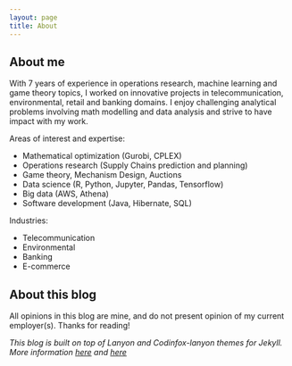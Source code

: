 ```yaml
---
layout: page
title: About
---
```

## About me

With 7 years of experience in operations research, machine learning and game theory topics, I
worked on innovative projects in telecommunication, environmental, retail and banking domains. I
enjoy challenging analytical problems involving math modelling and data analysis and
strive to have impact with my work.

Areas of interest and expertise:
* Mathematical optimization (Gurobi, CPLEX)
* Operations research (Supply Chains prediction and planning)
* Game theory, Mechanism Design, Auctions
* Data science (R, Python, Jupyter, Pandas, Tensorflow)
* Big data (AWS, Athena)
* Software development (Java, Hibernate, SQL)

Industries:
* Telecommunication
* Environmental
* Banking
* E-commerce


## About this blog
All opinions in this blog are mine, and do not present opinion of my current employer(s).
Thanks for reading!


*This blog is built on top of Lanyon and Codinfox-lanyon themes for Jekyll. More information [here](https://lanyon.getpoole.com/) and [here](https://github.com/codinfox/codinfox-lanyon)*
